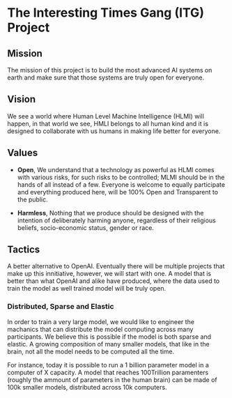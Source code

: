 # The Interesting Times Gang (ITG) Project

## Mission  

The mission of this project is to build the most advanced AI systems on earth and make sure that those systems are truly open for everyone.

## Vision

We see a world where Human Level Machine Intelligence (HLMI) will happen, in that world we see, HMLI belongs to all human kind and it is designed to collaborate with us humans in making life better for everyone.

## Values

- **Open**,  We understand that a technology as powerful as HLMI comes with various risks, for such risks to be controlled; MLMI should be in the hands of all instead of a few. Everyone is welcome to equally participate and  everything produced here, will be 100% Open and Transparent to the public.

- **Harmless**, Nothing that we produce should be designed with the intention of deliberately harming anyone, regardless of their religious beliefs, socio-economic status, gender or race.


## Tactics

A better alternative to OpenAI. Eventually there will be multiple projects that make up this innitiative, however, we will start with one. A model that is better than what OpenAI and alike have produced, where the data used to train the model as well trained model will be truly open.

### Distributed, Sparse and Elastic

In order to train a very large model, we would like to engineer the machanics that can distribute the model computing across many participants. We believe this is possible if the model is both sparse and elastic. A growing composition of many smaller models, that like in the brain, not all the model needs to be computed all the time.


For instance, today it is possible to run a 1 billion parameter model in a computer of  X capacity. A model that reaches 100Trillion paramenters (roughly the ammount of parameters in the human brain) can be made of 100k smaller models, distributed across 10k computers.
